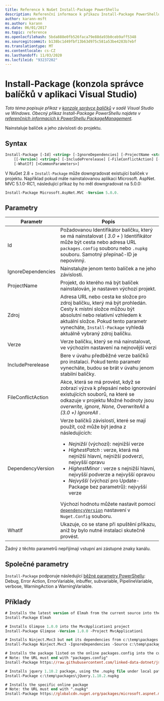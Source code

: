 ```yaml
---
title: Reference k NuGet Install-Package PowerShellu
description: Referenční informace k příkazu Install-Package PowerShellu v konzole správce balíčků NuGet v aplikaci Visual Studio.
author: karann-msft
ms.author: karann
ms.date: 06/01/2017
ms.topic: reference
ms.openlocfilehash: 5bda888e0fb526faca79e88da93b0ceb9aff5348
ms.sourcegitcommit: b138bc1d49fbf13b63d975c581a53be4283b7ebf
ms.translationtype: MT
ms.contentlocale: cs-CZ
ms.lasthandoff: 11/03/2020
ms.locfileid: "93237202"
---
```

# <a name="install-package-package-manager-console-in-visual-studio"></a>Install-Package (konzola správce balíčků v aplikaci Visual Studio)

*Toto téma popisuje příkaz v [konzole správce balíčků](../../consume-packages/install-use-packages-powershell.md) v sadě Visual Studio ve Windows. Obecný příkaz Install-Package PowerShellu najdete v [referenčních informacích k PowerShellu PackageManagement](/powershell/module/packagemanagement/?view=powershell-6).*

Nainstaluje balíček a jeho závislosti do projektu.

## <a name="syntax"></a>Syntax

```ps
Install-Package [-Id] <string> [-IgnoreDependencies] [-ProjectName <string>] [[-Source] <string>] 
    [[-Version] <string>] [-IncludePrerelease] [-FileConflictAction] [-DependencyVersion]
    [-WhatIf] [<CommonParameters>]
```

V NuGet 2.8 + `Install-Package` může downgradovat existující balíček v projektu. Například pokud máte nainstalovanou aplikaci Microsoft. AspNet. MVC 5.1.0-RC1, následující příkaz by ho měl downgradovat na 5.0.0:

```ps
Install-Package Microsoft.AspNet.MVC -Version 5.0.0.
```

## <a name="parameters"></a>Parametry

| Parametr | Popis |
| --- | --- |
| Id | Požadovanou Identifikátor balíčku, který se má nainstalovat ( *3.0 +* ) Identifikátor může být cesta nebo adresa URL `packages.config` souboru nebo `.nupkg` souboru. Samotný přepínač-ID je nepovinný. |
| IgnoreDependencies | Nainstalujte jenom tento balíček a ne jeho závislosti. |
| ProjectName | Projekt, do kterého má být balíček nainstalován, je nastaven výchozí projekt. |
| Zdroj | Adresa URL nebo cesta ke složce pro zdroj balíčku, který má být prohledán. Cesty k místní složce můžou být absolutní nebo relativní vzhledem k aktuální složce. Pokud tento parametr vynecháte, `Install-Package` vyhledá aktuálně vybraný zdroj balíčku. |
| Verze | Verze balíčku, který se má nainstalovat, ve výchozím nastavení na nejnovější verzi |
| IncludePrerelease | Bere v úvahu předběžné verze balíčků pro instalaci. Pokud tento parametr vynecháte, budou se brát v úvahu jenom stabilní balíčky. |
| FileConflictAction | Akce, která se má provést, když se zobrazí výzva k přepsání nebo ignorování existujících souborů, na které se odkazuje v projektu Možné hodnoty jsou *overwrite, ignore, None, OverwriteAll* a *(3.0 +)* *IgnoreAll* . |
| DependencyVersion | Verze balíčků závislostí, které se mají použít, což může být jedna z následujících:<br/><ul><li>*Nejnižší* (výchozí): nejnižší verze</li><li>*HighestPatch* : verze, která má nejnižší hlavní, nejnižší podverzi, nejvyšší opravu</li><li>*HighestMinor* : verze s nejnižší hlavní, nejvyšší podverze a nejvyšší opravou</li><li>*Nejvyšší* (výchozí pro Update-Package bez parametrů): nejvyšší verze</li></ul>Výchozí hodnotu můžete nastavit pomocí [`dependencyVersion`](../nuget-config-file.md#config-section) nastavení v `Nuget.Config` souboru. |
| WhatIf | Ukazuje, co se stane při spuštění příkazu, aniž by bylo nutné instalaci skutečně provést. |

Žádný z těchto parametrů nepřijímají vstupní ani zástupné znaky kanálu.

## <a name="common-parameters"></a>Společné parametry

`Install-Package` podporuje následující [běžné parametry PowerShellu](/powershell/module/microsoft.powershell.core/about/about_commonparameters): Debug, Error Action, ErrorVariable, inbuffer, subvariable, PipelineVariable, verbose, WarningAction a WarningVariable.

## <a name="examples"></a>Příklady

```ps
# Installs the latest version of Elmah from the current source into the default project
Install-Package Elmah

# Installs Glimpse 1.0.0 into the MvcApplication1 project
Install-Package Glimpse -Version 1.0.0 -Project MvcApplication1

# Installs Ninject.Mvc3 but not its dependencies from c:\temp\packages
Install-Package Ninject.Mvc3 -IgnoreDependencies -Source c:\temp\packages

# Installs the package listed on the online packages.config into the current project
# Note: the URL must end with "packages.config"
Install-Package https://raw.githubusercontent.com/linked-data-dotnet/json-ld.net/master/.nuget/packages.config

# Installs jquery 1.10.2 package, using the .nupkg file under local path of c:\temp\packages
Install-Package c:\temp\packages\jQuery.1.10.2.nupkg

# Installs the specific online package
# Note: the URL must end with ".nupkg"
Install-Package https://globalcdn.nuget.org/packages/microsoft.aspnet.mvc.5.2.3.nupkg
```